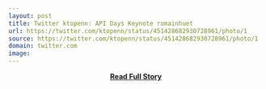 ```yaml
---
layout: post
title: Twitter ktopenn: API Days Keynote romainhuet  
url: https://twitter.com/ktopenn/status/451428682930728961/photo/1
source: https://twitter.com/ktopenn/status/451428682930728961/photo/1
domain: twitter.com
image: 
---
```


<p></p>
<center><p><a href="https://twitter.com/ktopenn/status/451428682930728961/photo/1" style='padding:25px; font-sze:18px; font-weight: bold;'>Read Full Story</a></p></center>
